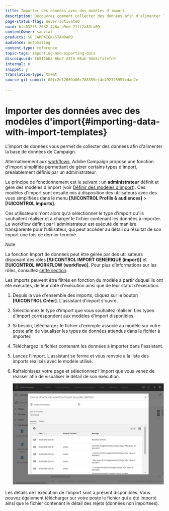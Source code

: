 ```yaml
---
title: Importer des données avec des modèles d'import
description: Découvrez comment collecter des données afin d'alimenter la base de données de Campaign.
page-status-flag: never-activated
uuid: bfc03235-2032-448a-a9ed-21ff2a83fa09
contentOwner: sauviat
products: SG_CAMPAIGN/STANDARD
audience: automating
content-type: reference
topic-tags: importing-and-exporting-data
discoiquuid: fb511bb8-6be7-43f6-86ab-94d5cfa3efc9
internal: n
snippet: y
translation-type: tm+mt
source-git-commit: 00fc2e12669a00c788355ef4e492375957cdad2e

---
```



# Importer des données avec des modèles d'import{#importing-data-with-import-templates}

L'import de données vous permet de collecter des données afin d'alimenter la base de données de Campaign.

Alternativement aux [workflows](../../automating/using/discovering-workflows.md), Adobe Campaign propose une fonction d'import simplifiée permettant de gérer certains types d'import, préalablement définis par un administrateur.

Le principe de fonctionnement est le suivant : un **administrateur** définit et gère des modèles d'import (voir [Définir des modèles d'import](../../automating/using/defining-import-templates.md)). Ces modèles d'import sont ensuite mis à disposition des utilisateurs avec des vues simplifiées dans le menu **[!UICONTROL Profils &amp; audiences]** &gt; **[!UICONTROL Imports]**.

Ces utilisateurs n'ont alors qu'à sélectionner le type d'import qu'ils souhaitent réaliser et à charger le fichier contenant les données à importer. Le workflow définit par l'administrateur est exécuté de manière transparente pour l'utilisateur, qui peut accéder au détail du résultat de son import une fois ce dernier terminé.

>[!NOTE]
>
>La fonction Import de données peut être gérée par des utilisateurs disposant des rôles **[!UICONTROL IMPORT GENERIQUE (import)]** et **[!UICONTROL WORKFLOW (workflow)]**. Pour plus d’informations sur les rôles, consultez [cette section](../../administration/using/list-of-roles.md).

Les imports peuvent être filtrés en fonction du modèle à partir duquel ils ont été exécutés, de leur date d'exécution ainsi que de leur statut d'exécution.

1. Depuis la vue d'ensemble des imports, cliquez sur le bouton **[!UICONTROL Créer]**. L'assistant d'import s'ouvre.
1. Sélectionnez le type d'import que vous souhaitez réaliser. Les types d'import correspondent aux modèles d'import disponibles.
1. Si besoin, téléchargez le fichier d'exemple associé au modèle sur votre poste afin de visualiser les types de données attendus dans le fichier à importer.
1. Téléchargez le fichier contenant les données à importer dans l'assistant.
1. Lancez l'import. L'assistant se ferme et vous renvoie à la liste des imports réalisés avec le modèle utilisé.
1. Rafraîchissez votre page et sélectionnez l'import que vous venez de réaliser afin de visualiser le détail de son exécution.

   ![](assets/simplified_import1.png)

Les détails de l'exécution de l'import sont à présent disponibles. Vous pouvez également télécharger sur votre poste le fichier qui a été importé ainsi que le fichier contenant le détail des rejets (données non importées).
